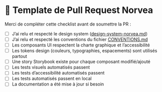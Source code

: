 # 📝 Template de Pull Request Norvea

Merci de compléter cette checklist avant de soumettre la PR :

- [ ] J’ai relu et respecté le design system ([design-system-norvea.md](../design-system-norvea.md))
- [ ] J’ai relu et respecté les conventions du fichier [CONVENTIONS.md](../CONVENTIONS.md)
- [ ] Les composants UI respectent la charte graphique et l’accessibilité
- [ ] Les tokens design (couleurs, typographies, espacements) sont utilisés partout
- [ ] Une story Storybook existe pour chaque composant modifié/ajouté
- [ ] Les tests visuels automatisés passent
- [ ] Les tests d’accessibilité automatisés passent
- [ ] Les tests automatisés passent en local
- [ ] La documentation a été mise à jour si besoin 